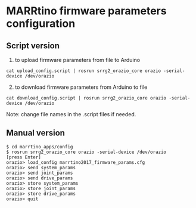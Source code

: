# MARRtino firmware parameters configuration #

## Script version ##

1) to upload firmware parameters from file to Arduino

```
cat upload_config.script | rosrun srrg2_orazio_core orazio -serial-device /dev/orazio 
```

2) to download firmware parameters from Arduino to file

```
cat download_config.script | rosrun srrg2_orazio_core orazio -serial-device /dev/orazio 
```


Note: change file names in the .script files if needed.



## Manual version ##

```
$ cd marrtino_apps/config
$ rosrun srrg2_orazio_core orazio -serial-device /dev/orazio
[press Enter]
orazio> load_config marrtino2017_firmware_params.cfg
orazio> send system_params
orazio> send joint_params
orazio> send drive_params
orazio> store system_params
orazio> store joint_params
orazio> store drive_params
orazio> quit
```




